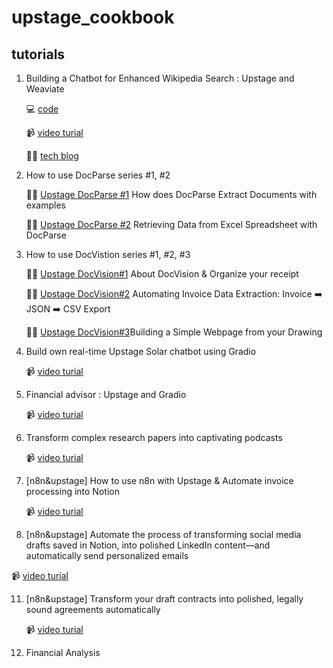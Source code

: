 # upstage_cookbook


## tutorials
1. Building a Chatbot for Enhanced Wikipedia Search : Upstage and Weaviate

   💻 [code](https://github.com/duper203/upstage_cookbook/blob/main/wiki_tutorial_upstage_weaviate.ipynb)

   📹 [video turial](https://x.com/soo_devrel/status/1831025240488722623)

   ✍🏻 [tech blog](https://medium.com/@hsookim203/building-a-chatbot-for-enhanced-wikipedia-search-with-a-chatbot-7dbb41045a8a)

3. How to use DocParse series #1, #2

   ✍🏻 [Upstage DocParse #1](https://medium.com/@hsookim203/experimenting-upstage-docparse-with-langchain-c9f8983088de) How does DocParse Extract Documents with examples

   ✍🏻 [Upstage DocParse #2](https://medium.com/@hsookim203/upstage-docparse-2-retrieving-data-from-excel-spreadsheet-with-docparse-05c0093770d5) Retrieving Data from Excel Spreadsheet with DocParse

5. How to use DocVistion series #1, #2, #3

   ✍🏻 [Upstage DocVision#1](https://medium.com/@hsookim203/chat-with-your-receipt-1-about-upstage-docvision-4f53c1a8397c) About DocVision & Organize your receipt

   ✍🏻 [Upstage DocVision#2](https://medium.com/@hsookim203/docvision-2-automating-invoice-data-extraction-invoice-%EF%B8%8F-json-%EF%B8%8F-csv-export-9be1eb8421ae) Automating Invoice Data Extraction: Invoice ➡️ JSON ➡️ CSV Export

   ✍🏻 [Upstage DocVision#3](https://medium.com/@hsookim203/upstage-docvision-3-building-a-webpage-from-your-drawing-a51f9683f424)Building a Simple Webpage from your Drawing


6. Build own real-time Upstage Solar chatbot using Gradio

   📹 [video turial](https://x.com/soo_devrel/status/1838731466555167088)

7. Financial advisor : Upstage and Gradio

   📹 [video turial](https://x.com/soo_devrel/status/1840893935146893649)

8. Transform complex research papers into captivating podcasts

   📹 [video turial](https://x.com/soo_devrel/status/1859772718985642186)

9. [n8n&upstage] How to use n8n with Upstage & Automate invoice processing into Notion

   📹 [video turial](https://x.com/soo_devrel/status/1867005330015785220)
   
10. [n8n&upstage] Automate the process of transforming social media drafts saved in Notion, into polished LinkedIn content—and automatically send personalized emails

   📹 [video turial](https://x.com/soo_devrel/status/1868745008423354738)
   
11. [n8n&upstage] Transform your draft contracts into polished, legally sound agreements automatically
   
    📹 [video turial](https://x.com/soo_devrel/status/1871358886940426670)

12. Financial Analysis
